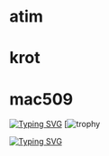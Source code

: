 # atim 
# krot
# mac509
[![Typing SVG](https://readme-typing-svg.demolab.com?font=Fira+Code&pause=1000&color=F70000&background=FFFFFF00&width=435&lines=Mac509509+krotana+%7C%23+atim)](https://github.com/KROTANA/atim/blob/123/README.md)
[![trophy](https://github-profile-trophy.vercel.app/?username=ryo-ma&theme=onedark)

[![Typing SVG](https://readme-typing-svg.demolab.com?font=Fira+Code&size=25&duration=4000&pause=2000&color=38D4F7&background=1631FF00&center=true&width=435&lines=%D0%BC%D1%8B+%D0%B0%D1%83%D1%82%D0%B8%D1%81%D1%82%D1%8B)](https://git.io/typing-svg)
